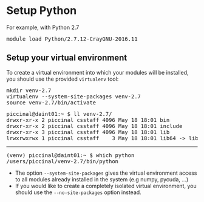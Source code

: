 # Setup Python

For example, with Python 2.7

<pre>
module load Python/2.7.12-CrayGNU-2016.11
</pre>

## Setup your virtual environment
To create a virtual environment into which your modules will be installed,
you should use the provided `virtualenv` tool:

<pre>
mkdir venv-2.7
virtualenv --system-site-packages venv-2.7
source venv-2.7/bin/activate
</pre>

<pre>
piccinal@daint01:~ $ ll venv-2.7/
drwxr-xr-x 2 piccinal csstaff 4096 May 18 18:01 bin
drwxr-xr-x 2 piccinal csstaff 4096 May 18 18:01 include
drwxr-xr-x 3 piccinal csstaff 4096 May 18 18:01 lib
lrwxrwxrwx 1 piccinal csstaff    3 May 18 18:01 lib64 -> lib
</pre>

---

<pre>
(venv) piccinal@daint01:~ $ which python
/users/piccinal/venv-2.7/bin/python
</pre>

* The option `--system-site-packages` gives the virtual environment access to all modules already installed in the system (e.g numpy, pycuda, ...)
* If you would like to create a completely isolated virtual environment, you should use the ``--no-site-packages`` option instead.


